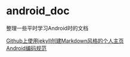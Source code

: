 # android_doc
整理一些平时学习Android时的文档

[Github上使用jekyll创建Markdown风格的个人主页](/doc/Github上使用jekyll创建Markdown风格的个人主页.md)<br>
[Android编码规范](/doc/Android编码规范.md)<br>